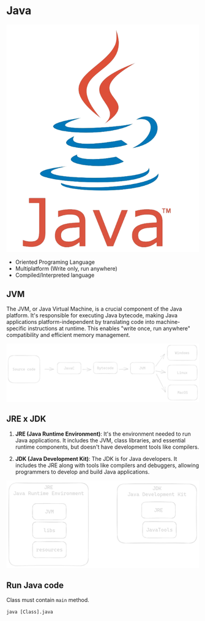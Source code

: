 # Java

![Java](github/java.png)

- Oriented Programing Language
- Multiplatform (Write only, run anywhere)
- Compiled/Interpreted language

## JVM

The JVM, or Java Virtual Machine, is a crucial component of the Java platform.
It's responsible for executing Java bytecode, making Java applications 
platform-independent by translating code into machine-specific instructions 
at runtime. This enables "write once, run anywhere" compatibility and
efficient memory management.


![Java](github/java-compile.png)

## JRE x JDK

1. **JRE (Java Runtime Environment)**: It's the environment needed to run Java applications. 
It includes the JVM, class libraries, and essential runtime components,
but doesn't have development tools like compilers.

2. **JDK (Java Development Kit)**: The JDK is for Java developers.
It includes the JRE along with tools like compilers and debuggers, 
allowing programmers to develop and build Java applications.

![Java](github/jre-jdk.png)

## Run Java code

Class must contain `main` method.

```shell
java [Class].java
```

